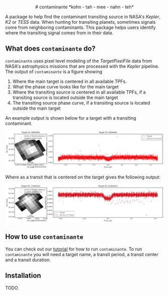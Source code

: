 <center># contaminante
*kohn - tah - mee - nahn - teh*</center>

A package to help find the contaminant transiting source in NASA's *Kepler*, *K2* or *TESS* data. When hunting for transiting planets, sometimes signals come from neighboring contaminants. This package helps users identify where the transiting signal comes from in their data.


## What does `contaminante` do?

`contaminante` uses pixel level modeling of the *TargetPixelFile* data from NASA's astrophysics missions that are processed with the *Kepler* pipeline. The output of `contaminante` is a figure showing
1.  Where the main target is centered in all available TPFs.
2.  What the phase curve looks like for the main target
3.  Where the transiting source is centered in all available TPFs, if a transiting source is located outside the main target
4.  The transiting source phase curve, if a transiting source is located outside the main target

An example output is shown below for a target with a transiting contaminant.

<center><img width = "900" src="https://github.com/christinahedges/contaminante/blob/master/docs/figures/FP.png?raw=true"/></center>

Where as a transit that is centered on the target gives the following output:

<center><img width = "900" src="https://github.com/christinahedges/contaminante/blob/master/docs/figures/real.png?raw=true"/></center>

## How to use `contaminante`

You can check out our [tutorial](https://github.com/christinahedges/contaminante/blob/master/tutorials/tutorial-1_how-to-use-contaminante.ipynb) for how to run `contaminante`. To run `contaminante` you will need a target name, a transit period, a transit center and a transit duration.

## Installation

TODO
